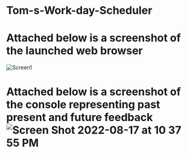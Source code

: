 # Tom-s-Work-day-Scheduler

# Attached below is a screenshot of the launched web browser 

![Screen1](https://user-images.githubusercontent.com/93503485/185287769-d964d09f-20aa-4966-b49c-e83c70f14f6b.png)


# Attached below is a screenshot of the console representing past present and future feedback ![Screen Shot 2022-08-17 at 10 37 55 PM](https://user-images.githubusercontent.com/93503485/185287915-cd263db8-8110-46cd-a9fe-5596cbdcf72e.png)
